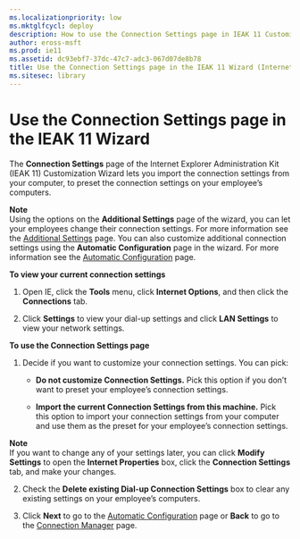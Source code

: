 ```yaml
---
ms.localizationpriority: low
ms.mktglfcycl: deploy
description: How to use the Connection Settings page in IEAK 11 Customization Wizard to import and preset connection settings on your employee’s computers.
author: eross-msft
ms.prod: ie11
ms.assetid: dc93ebf7-37dc-47c7-adc3-067d07de8b78
title: Use the Connection Settings page in the IEAK 11 Wizard (Internet Explorer Administration Kit 11 for IT Pros)
ms.sitesec: library
---
```



# Use the Connection Settings page in the IEAK 11 Wizard
The **Connection Settings** page of the Internet Explorer Administration Kit (IEAK 11) Customization Wizard lets you import the connection settings from your computer, to preset the connection settings on your employee’s computers.

**Note**<br>Using the options on the **Additional Settings** page of the wizard, you can let your employees change their connection settings. For more information see the [Additional Settings](additional-settings-ieak11-wizard.md) page. You can also customize additional connection settings using the **Automatic Configuration** page in the wizard. For more information see the [Automatic Configuration](auto-config-ieak11-wizard.md) page.

**To view your current connection settings**

1.  Open IE, click the **Tools** menu, click **Internet Options**, and then click the **Connections** tab.

2.  Click **Settings** to view your dial-up settings and click **LAN Settings** to view your network settings.

**To use the Connection Settings page**

1.  Decide if you want to customize your connection settings. You can pick:

    -   **Do not customize Connection Settings.** Pick this option if you don’t want to preset your employee’s connection settings.

    -   **Import the current Connection Settings from this machine.** Pick this option to import your connection settings from your computer and use them as the preset for your employee’s connection settings.
 
 **Note**<br>If you want to change any of your settings later, you can click **Modify Settings** to open the **Internet Properties** box, click the **Connection Settings** tab, and make your changes.

2.  Check the **Delete existing Dial-up Connection Settings** box to clear any existing settings on your employee’s computers.

3.  Click **Next** to go to the [Automatic Configuration](auto-config-ieak11-wizard.md) page or **Back** to go to the [Connection Manager](connection-mgr-ieak11-wizard.md) page.

